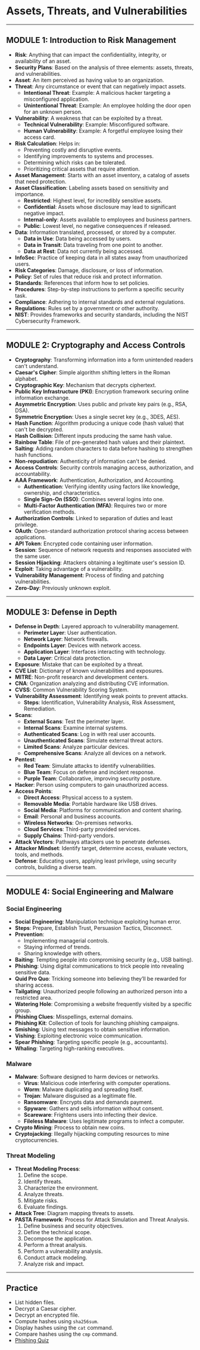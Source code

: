 # Assets, Threats, and Vulnerabilities
---
## MODULE 1: Introduction to Risk Management

- **Risk**: Anything that can impact the confidentiality, integrity, or availability of an asset.
- **Security Plans**: Based on the analysis of three elements: assets, threats, and vulnerabilities.
- **Asset**: An item perceived as having value to an organization.
- **Threat**: Any circumstance or event that can negatively impact assets.
  - **Intentional Threat**: Example: A malicious hacker targeting a misconfigured application.
  - **Unintentional Threat**: Example: An employee holding the door open for an unknown person.
- **Vulnerability**: A weakness that can be exploited by a threat.
  - **Technical Vulnerability**: Example: Misconfigured software.
  - **Human Vulnerability**: Example: A forgetful employee losing their access card.
- **Risk Calculation**: Helps in:
  - Preventing costly and disruptive events.
  - Identifying improvements to systems and processes.
  - Determining which risks can be tolerated.
  - Prioritizing critical assets that require attention.
- **Asset Management**: Starts with an asset inventory, a catalog of assets that need protection.
- **Asset Classification**: Labeling assets based on sensitivity and importance.
  - **Restricted**: Highest level, for incredibly sensitive assets.
  - **Confidential**: Assets whose disclosure may lead to significant negative impact.
  - **Internal-only**: Assets available to employees and business partners.
  - **Public**: Lowest level, no negative consequences if released.
- **Data**: Information translated, processed, or stored by a computer.
  - **Data in Use**: Data being accessed by users.
  - **Data in Transit**: Data traveling from one point to another.
  - **Data at Rest**: Data not currently being accessed.
- **InfoSec**: Practice of keeping data in all states away from unauthorized users.
- **Risk Categories**: Damage, disclosure, or loss of information.
- **Policy**: Set of rules that reduce risk and protect information.
- **Standards**: References that inform how to set policies.
- **Procedures**: Step-by-step instructions to perform a specific security task.
- **Compliance**: Adhering to internal standards and external regulations.
- **Regulations**: Rules set by a government or other authority.
- **NIST**: Provides frameworks and security standards, including the NIST Cybersecurity Framework.
---
## MODULE 2: Cryptography and Access Controls

- **Cryptography**: Transforming information into a form unintended readers can't understand.
- **Caesar's Cipher**: Simple algorithm shifting letters in the Roman alphabet.
- **Cryptographic Key**: Mechanism that decrypts ciphertext.
- **Public Key Infrastructure (PKI)**: Encryption framework securing online information exchange.
- **Asymmetric Encryption**: Uses public and private key pairs (e.g., RSA, DSA).
- **Symmetric Encryption**: Uses a single secret key (e.g., 3DES, AES).
- **Hash Function**: Algorithm producing a unique code (hash value) that can't be decrypted.
- **Hash Collision**: Different inputs producing the same hash value.
- **Rainbow Table**: File of pre-generated hash values and their plaintext.
- **Salting**: Adding random characters to data before hashing to strengthen hash functions.
- **Non-repudiation**: Authenticity of information can't be denied.
- **Access Controls**: Security controls managing access, authorization, and accountability.
- **AAA Framework**: Authentication, Authorization, and Accounting.
  - **Authentication**: Verifying identity using factors like knowledge, ownership, and characteristics.
  - **Single Sign-On (SSO)**: Combines several logins into one.
  - **Multi-Factor Authentication (MFA)**: Requires two or more verification methods.
- **Authorization Controls**: Linked to separation of duties and least privilege.
- **OAuth**: Open-standard authorization protocol sharing access between applications.
- **API Token**: Encrypted code containing user information.
- **Session**: Sequence of network requests and responses associated with the same user.
- **Session Hijacking**: Attackers obtaining a legitimate user's session ID.
- **Exploit**: Taking advantage of a vulnerability.
- **Vulnerability Management**: Process of finding and patching vulnerabilities.
- **Zero-Day**: Previously unknown exploit.
---
## MODULE 3: Defense in Depth
- **Defense in Depth**: Layered approach to vulnerability management.
  - **Perimeter Layer**: User authentication.
  - **Network Layer**: Network firewalls.
  - **Endpoints Layer**: Devices with network access.
  - **Application Layer**: Interfaces interacting with technology.
  - **Data Layer**: Critical data protection.
- **Exposure**: Mistake that can be exploited by a threat.
- **CVE List**: Dictionary of known vulnerabilities and exposures.
- **MITRE**: Non-profit research and development centers.
- **CNA**: Organization analyzing and distributing CVE information.
- **CVSS**: Common Vulnerability Scoring System.
- **Vulnerability Assessment**: Identifying weak points to prevent attacks.
  - **Steps**: Identification, Vulnerability Analysis, Risk Assessment, Remediation.
- **Scans**:
  - **External Scans**: Test the perimeter layer.
  - **Internal Scans**: Examine internal systems.
  - **Authenticated Scans**: Log in with real user accounts.
  - **Unauthenticated Scans**: Simulate external threat actors.
  - **Limited Scans**: Analyze particular devices.
  - **Comprehensive Scans**: Analyze all devices on a network.
- **Pentest**:
  - **Red Team**: Simulate attacks to identify vulnerabilities.
  - **Blue Team**: Focus on defense and incident response.
  - **Purple Team**: Collaborative, improving security posture.
- **Hacker**: Person using computers to gain unauthorized access.
- **Access Points**:
  - **Direct Access**: Physical access to a system.
  - **Removable Media**: Portable hardware like USB drives.
  - **Social Media**: Platforms for communication and content sharing.
  - **Email**: Personal and business accounts.
  - **Wireless Networks**: On-premises networks.
  - **Cloud Services**: Third-party provided services.
  - **Supply Chains**: Third-party vendors.
- **Attack Vectors**: Pathways attackers use to penetrate defenses.
- **Attacker Mindset**: Identify target, determine access, evaluate vectors, tools, and methods.
- **Defense**: Educating users, applying least privilege, using security controls, building a diverse team.
---
## MODULE 4: Social Engineering and Malware

### Social Engineering

- **Social Engineering**: Manipulation technique exploiting human error.
- **Steps**: Prepare, Establish Trust, Persuasion Tactics, Disconnect.
- **Prevention**:
  - Implementing managerial controls.
  - Staying informed of trends.
  - Sharing knowledge with others.
- **Baiting**: Tempting people into compromising security (e.g., USB baiting).
- **Phishing**: Using digital communications to trick people into revealing sensitive data.
- **Quid Pro Quo**: Tricking someone into believing they’ll be rewarded for sharing access.
- **Tailgating**: Unauthorized people following an authorized person into a restricted area.
- **Watering Hole**: Compromising a website frequently visited by a specific group.
- **Phishing Clues**: Misspellings, external domains.
- **Phishing Kit**: Collection of tools for launching phishing campaigns.
- **Smishing**: Using text messages to obtain sensitive information.
- **Vishing**: Exploiting electronic voice communication.
- **Spear Phishing**: Targeting specific people (e.g., accountants).
- **Whaling**: Targeting high-ranking executives.

### Malware

- **Malware**: Software designed to harm devices or networks.
  - **Virus**: Malicious code interfering with computer operations.
  - **Worm**: Malware duplicating and spreading itself.
  - **Trojan**: Malware disguised as a legitimate file.
  - **Ransomware**: Encrypts data and demands payment.
  - **Spyware**: Gathers and sells information without consent.
  - **Scareware**: Frightens users into infecting their device.
  - **Fileless Malware**: Uses legitimate programs to infect a computer.
- **Crypto Mining**: Process to obtain new coins.
- **Cryptojacking**: Illegally hijacking computing resources to mine cryptocurrencies.

### Threat Modeling

- **Threat Modeling Process**:
  1. Define the scope.
  2. Identify threats.
  3. Characterize the environment.
  4. Analyze threats.
  5. Mitigate risks.
  6. Evaluate findings.
- **Attack Tree**: Diagram mapping threats to assets.
- **PASTA Framework**: Process for Attack Simulation and Threat Analysis.
  1. Define business and security objectives.
  2. Define the technical scope.
  3. Decompose the application.
  4. Perform a threat analysis.
  5. Perform a vulnerability analysis.
  6. Conduct attack modeling.
  7. Analyze risk and impact.
---
## Practice

- List hidden files.
- Decrypt a Caesar cipher.
- Decrypt an encrypted file.
- Compute hashes using `sha256sum`.
- Display hashes using the `cat` command.
- Compare hashes using the `cmp` command.
- [Phishing Quiz](https://phishingquiz.withgoogle.com/)
